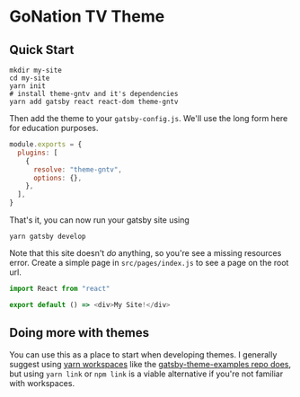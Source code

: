 # GoNation TV Theme

## Quick Start

```shell
mkdir my-site
cd my-site
yarn init
# install theme-gntv and it's dependencies
yarn add gatsby react react-dom theme-gntv
```

Then add the theme to your `gatsby-config.js`. We'll use the long form
here for education purposes.

```javascript
module.exports = {
  plugins: [
    {
      resolve: "theme-gntv",
      options: {},
    },
  ],
}
```

That's it, you can now run your gatsby site using

```shell
yarn gatsby develop
```

Note that this site doesn't _do_ anything, so you're see a missing
resources error. Create a simple page in `src/pages/index.js` to see a
page on the root url.

```javascript
import React from "react"

export default () => <div>My Site!</div>
```

## Doing more with themes

You can use this as a place to start when developing themes. I
generally suggest using [yarn
workspaces](https://yarnpkg.com/lang/en/docs/workspaces/) like the
[gatsby-theme-examples repo
does](https://github.com/ChristopherBiscardi/gatsby-theme-examples),
but using `yarn link` or `npm link` is a viable alternative if you're
not familiar with workspaces.
